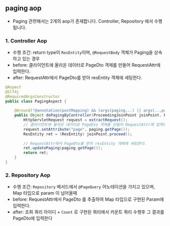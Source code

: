 ## paging aop 
- Paging 관련해서는 2개의 aop가 존재합니다. Controller, Repository 에서 수행됩니다. 

### 1. Controller Aop
- 수행 조건: return type이 `ResEntity`이며, `@RequestBody` 객체가 Paging을 상속하고 있는 경우 
- before: 클라이언트에 올라온 데이터로 PageDto 객체를 만들어 RequestAttr에 입력한다.
- after: RequestAttr에서 PageDto를 받아 resEntity 객체에 세팅한다.

```java
@Aspect
@Slf4j
@RequiredArgsConstructor
public class PagingAspect {
    
    @Around("@annotation(postMapping) && (args(paging,..) || args(..,paging))")
    public Object doPagingByController(ProceedingJoinPoint joinPoint, PostMapping postMapping, Paging paging) throws Throwable {
        HttpServletRequest request = extractRequest();
        // 클라이언트에 올라온 데이터로 PageDto 객체를 만들어 RequestAttr에 입력한다.
        request.setAttribute("page", paging.getPage());
        ResEntity ret = (ResEntity) joinPoint.proceed();
        
        // RequestAttr에서 PageDto를 받아 resEntity 객체에 세팅한다.
        ret.updatePaging(paging.getPage());
        return ret;
    }
}
```


### 2. Repository Aop
- 수행 조건: `Repository` 메서드에서 `@PageQuery` 어노테이션을 가지고 있으며, Map 타입으로 param 이 넘어올때  
- before: RequestAttr에서 PageDto 를 추출하여 Map 타입으로 구현된 Param에 입력한다.
- after: 조회 쿼리 아이디 + `Count` 로 구현된 쿼리에서 카운트 쿼리 수행후 그 결과를 PageDto에 입력한다